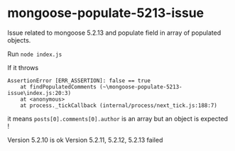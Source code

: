 # mongoose-populate-5213-issue

Issue related to mongoose 5.2.13 and populate field in array of populated objects.

Run
`node index.js`

If it throws
````
AssertionError [ERR_ASSERTION]: false == true
    at findPopulatedComments (~\mongoose-populate-5213-issue\index.js:20:3)
    at <anonymous>
    at process._tickCallback (internal/process/next_tick.js:188:7)
````

it means `posts[0].comments[0].author` is an array but an object is expected !

Version 5.2.10 is ok
Version 5.2.11, 5.2.12, 5.2.13 failed
